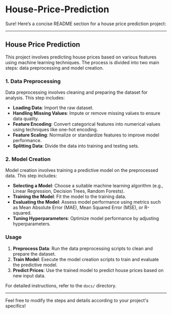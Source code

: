 # House-Price-Prediction

Sure! Here’s a concise README section for a house price prediction project:

---

## House Price Prediction

This project involves predicting house prices based on various features using machine learning techniques. The process is divided into two main steps: data preprocessing and model creation.

### 1. Data Preprocessing

Data preprocessing involves cleaning and preparing the dataset for analysis. This step includes:

- **Loading Data**: Import the raw dataset.
- **Handling Missing Values**: Impute or remove missing values to ensure data quality.
- **Feature Encoding**: Convert categorical features into numerical values using techniques like one-hot encoding.
- **Feature Scaling**: Normalize or standardize features to improve model performance.
- **Splitting Data**: Divide the data into training and testing sets.

### 2. Model Creation

Model creation involves training a predictive model on the preprocessed data. This step includes:

- **Selecting a Model**: Choose a suitable machine learning algorithm (e.g., Linear Regression, Decision Trees, Random Forests).
- **Training the Model**: Fit the model to the training data.
- **Evaluating the Model**: Assess model performance using metrics such as Mean Absolute Error (MAE), Mean Squared Error (MSE), or R-squared.
- **Tuning Hyperparameters**: Optimize model performance by adjusting hyperparameters.

### Usage

1. **Preprocess Data**: Run the data preprocessing scripts to clean and prepare the dataset.
2. **Train Model**: Execute the model creation scripts to train and evaluate the predictive model.
3. **Predict Prices**: Use the trained model to predict house prices based on new input data.

For detailed instructions, refer to the `docs/` directory.

---

Feel free to modify the steps and details according to your project's specifics!
